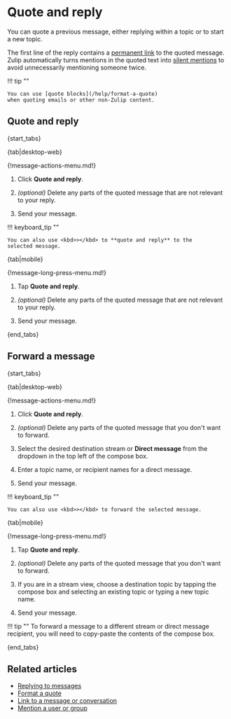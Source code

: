 # Quote and reply

You can quote a previous message, either replying within a topic or to
start a new topic.

The first line of the reply contains a [permanent link][link-to-message]
to the quoted message. Zulip automatically turns mentions in the quoted text
into [silent mentions](/help/mention-a-user-or-group#silently-mention-a-user)
to avoid unnecessarily mentioning someone twice.

!!! tip ""

    You can use [quote blocks](/help/format-a-quote)
    when quoting emails or other non-Zulip content.

## Quote and reply

{start_tabs}

{tab|desktop-web}

{!message-actions-menu.md!}

1. Click **Quote and reply**.

1. *(optional)* Delete any parts of the quoted message that are not
   relevant to your reply.

1. Send your message.

!!! keyboard_tip ""

    You can also use <kbd>></kbd> to **quote and reply** to the
    selected message.

{tab|mobile}

{!message-long-press-menu.md!}

1. Tap **Quote and reply**.

1. *(optional)* Delete any parts of the quoted message that are not
   relevant to your reply.

1. Send your message.

{end_tabs}

## Forward a message

{start_tabs}

{tab|desktop-web}

{!message-actions-menu.md!}

1. Click **Quote and reply**.

1. *(optional)* Delete any parts of the quoted message that you don't want to
   forward.

1. Select the desired destination stream or **Direct message** from the dropdown
   in the top left of the compose box.

1. Enter a topic name, or recipient names for a direct message.

1. Send your message.

!!! keyboard_tip ""

    You can also use <kbd>></kbd> to forward the selected message.

{tab|mobile}

{!message-long-press-menu.md!}

1. Tap **Quote and reply**.

1. *(optional)* Delete any parts of the quoted message that you don't want to
   forward.

1. If you are in a stream view, choose a destination topic by tapping the
   compose box and selecting an existing topic or typing a new topic name.

1. Send your message.

!!! tip ""
    To forward a message to a different stream or direct message recipient,
    you will need to copy-paste the contents of the compose box.

{end_tabs}

## Related articles

* [Replying to messages](/help/replying-to-messages)
* [Format a quote](/help/format-a-quote)
* [Link to a message or conversation][link-to-message]
* [Mention a user or group](/help/mention-a-user-or-group)

[link-to-message]: /help/link-to-a-message-or-conversation
